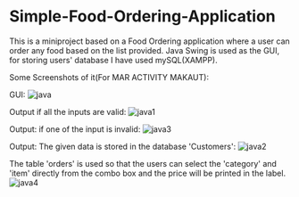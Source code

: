 # Simple-Food-Ordering-Application
This is a miniproject based on a Food Ordering application where a user can order any food based on the list provided.
Java Swing is used as the GUI, for storing users' database I have used mySQL(XAMPP).

Some Screenshots of it(For MAR ACTIVITY MAKAUT):

GUI:
![java](https://user-images.githubusercontent.com/63559784/122439903-b0615400-cfb9-11eb-9995-adb3012fb0d0.png)

Output if all the inputs are valid:
![java1](https://user-images.githubusercontent.com/63559784/122440022-cb33c880-cfb9-11eb-82c3-67feab76e792.png)

Output: if one of the input is invalid:
![java3](https://user-images.githubusercontent.com/63559784/122440127-e6063d00-cfb9-11eb-900b-1069c43b602e.png)


Output: The given data is stored in the database 'Customers':
![java2](https://user-images.githubusercontent.com/63559784/122440350-1948cc00-cfba-11eb-82de-9879e89ce7dd.png)


The table 'orders' is used so that the users can select the 'category' and 'item'  directly from the combo box and the price will be printed in the label.
![java4](https://user-images.githubusercontent.com/63559784/122441445-2c0fd080-cfbb-11eb-8c72-5f0969726765.png)
